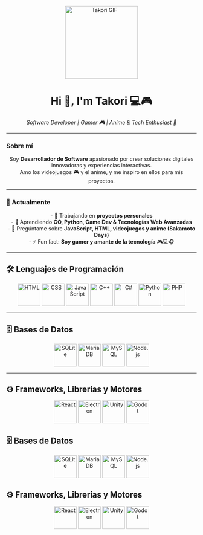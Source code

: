 <p align="center">
  <img src="https://images.steamusercontent.com/ugc/2408955968503539166/A71312AD3823CD9FC1E7858282911CD5AC5E469D/?imw=512&&ima=fit&impolicy=Letterbox&imcolor=%23000000&letterbox=false" width="192" height="192" alt="Takori GIF">
</p>

<h1 align="center">Hi 👋, I'm Takori 💻🎮</h1>

<p align="center"><em>Software Developer | Gamer 🎮 | Anime & Tech Enthusiast 🚀</em></p>

---

### Sobre mí
<p align="center">
Soy <strong>Desarrollador de Software</strong> apasionado por crear soluciones digitales innovadoras y experiencias interactivas.<br>
Amo los videojuegos 🎮 y el anime, y me inspiro en ellos para mis proyectos.
</p>

---

### 🚀 Actualmente
<p align="center">
- 🔭 Trabajando en <strong>proyectos personales</strong><br>
- 🌱 Aprendiendo <strong>GO, Python, Game Dev & Tecnologías Web Avanzadas</strong><br>
- 💬 Pregúntame sobre <strong>JavaScript, HTML, videojuegos y anime (Sakamoto Days)</strong><br>
- ⚡ Fun fact: <strong>Soy gamer y amante de la tecnología</strong> 🎮💻🎧
</p>

---

## 🛠️ Lenguajes de Programación
<p align="center">
  <img src="https://cdn.jsdelivr.net/gh/devicons/devicon/icons/html5/html5-original.svg" width="60" height="60" alt="HTML"/>
  <img src="https://cdn.jsdelivr.net/gh/devicons/devicon/icons/css3/css3-original.svg" width="60" height="60" alt="CSS"/>
  <img src="https://cdn.jsdelivr.net/gh/devicons/devicon/icons/javascript/javascript-original.svg" width="60" height="60" alt="JavaScript"/>
  <img src="https://cdn.jsdelivr.net/gh/devicons/devicon/icons/cplusplus/cplusplus-original.svg" width="60" height="60" alt="C++"/>
  <img src="https://cdn.jsdelivr.net/gh/devicons/devicon/icons/csharp/csharp-original.svg" width="60" height="60" alt="C#"/>
  <img src="https://cdn.jsdelivr.net/gh/devicons/devicon/icons/python/python-original.svg" width="60" height="60" alt="Python"/>
  <img src="https://cdn.jsdelivr.net/gh/devicons/devicon/icons/php/php-original.svg" width="60" height="60" alt="PHP"/>
</p>

---

## 🗄️ Bases de Datos
<p align="center">
  <img src="https://cdn.jsdelivr.net/gh/devicons/devicon/icons/sqlite/sqlite-original.svg" width="60" height="60" alt="SQLite"/>
  <img src="https://cdn.jsdelivr.net/gh/devicons/devicon/icons/mariadb/mariadb-original.svg" width="60" height="60" alt="MariaDB"/>
  <img src="https://cdn.jsdelivr.net/gh/devicons/devicon/icons/mysql/mysql-original.svg" width="60" height="60" alt="MySQL"/>
  <img src="https://cdn.jsdelivr.net/gh/devicons/devicon/icons/nodejs/nodejs-original.svg" width="60" height="60" alt="Node.js"/>
</p>

---

## ⚙️ Frameworks, Librerías y Motores
<p align="center">
  <img src="https://cdn.jsdelivr.net/gh/devicons/devicon/icons/react/react-original.svg" width="60" height="60" alt="React"/>
  <img src="https://cdn.jsdelivr.net/gh/devicons/devicon/icons/electron/electron-original.svg" width="60" height="60" alt="Electron"/>
  <img src="https://cdn.jsdelivr.net/gh/devicons/devicon/icons/unity/unity-original.svg" width="60" height="60" alt="Unity"/>
  <img src="https://cdn.jsdelivr.net/gh/devicons/devicon/icons/godot/godot-original.svg" width="60" height="60" alt="Godot"/>
</p>




## 🗄️ Bases de Datos
<p align="center">
  <img src="https://cdn.jsdelivr.net/gh/devicons/devicon/icons/sqlite/sqlite-original.svg" width="60" height="60" alt="SQLite"/>
  <img src="https://cdn.jsdelivr.net/gh/devicons/devicon/icons/mariadb/mariadb-original.svg" width="60" height="60" alt="MariaDB"/>
  <img src="https://cdn.jsdelivr.net/gh/devicons/devicon/icons/mysql/mysql-original.svg" width="60" height="60" alt="MySQL"/>
  <img src="https://cdn.jsdelivr.net/gh/devicons/devicon/icons/nodejs/nodejs-original.svg" width="60" height="60" alt="Node.js"/>
</p>



## ⚙️ Frameworks, Librerías y Motores
<p align="center">
  <img src="https://cdn.jsdelivr.net/gh/devicons/devicon/icons/react/react-original.svg" width="60" height="60" alt="React"/>
  <img src="https://cdn.jsdelivr.net/gh/devicons/devicon/icons/electron/electron-original.svg" width="60" height="60" alt="Electron"/>
  <img src="https://cdn.jsdelivr.net/gh/devicons/devicon/icons/unity/unity-original.svg" width="60" height="60" alt="Unity"/>
  <img src="https://cdn.jsdelivr.net/gh/devicons/devicon/icons/godot/godot-original.svg" width="60" height="60" alt="Godot"/>
</p>
